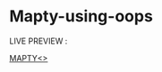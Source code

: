 # Mapty-using-oops

LIVE PREVIEW :

<a href="https://balaguru0414.github.io/Mapty-using-oops/">MAPTY<>
